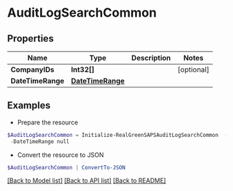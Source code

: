 # AuditLogSearchCommon
## Properties

Name | Type | Description | Notes
------------ | ------------- | ------------- | -------------
**CompanyIDs** | **Int32[]** |  | [optional] 
**DateTimeRange** | [**DateTimeRange**](DateTimeRange.md) |  | 

## Examples

- Prepare the resource
```powershell
$AuditLogSearchCommon = Initialize-RealGreenSAPSAuditLogSearchCommon  -CompanyIDs null `
 -DateTimeRange null
```

- Convert the resource to JSON
```powershell
$AuditLogSearchCommon | ConvertTo-JSON
```

[[Back to Model list]](../README.md#documentation-for-models) [[Back to API list]](../README.md#documentation-for-api-endpoints) [[Back to README]](../README.md)

